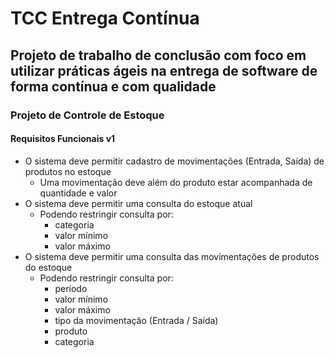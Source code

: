 # TCC Entrega Contínua #
## Projeto de trabalho de conclusão com foco em utilizar práticas ágeis na entrega de software de forma contínua e com qualidade ##

### Projeto de Controle de Estoque ###
#### Requisitos Funcionais v1 ####
* O sistema deve permitir cadastro de movimentações (Entrada, Saída) de produtos no estoque
  * Uma movimentação deve além do produto estar acompanhada de quantidade e valor
* O sistema deve permitir uma consulta do estoque atual
  * Podendo restringir consulta por:
    * categoria
    * valor mínimo
    * valor máximo
* O sistema deve permitir uma consulta das movimentações de produtos do estoque
  * Podendo restringir consulta por:
    * período
    * valor mínimo
    * valor máximo
    * tipo da movimentação (Entrada / Saída)
    * produto
    * categoria
